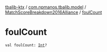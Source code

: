 [tbalib-ktx](../../index.md) / [com.npmanos.tbalib.model](../index.md) / [MatchScoreBreakdown2016Alliance](index.md) / [foulCount](./foul-count.md)

# foulCount

`val foulCount: `[`Int`](https://kotlinlang.org/api/latest/jvm/stdlib/kotlin/-int/index.html)`?`